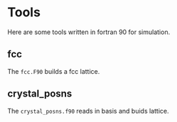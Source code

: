 # Tools
Here are some tools written in fortran 90 for simulation.
## fcc
The `fcc.F90` builds a fcc lattice.
## crystal_posns
The `crystal_posns.f90` reads in basis and buids lattice.
